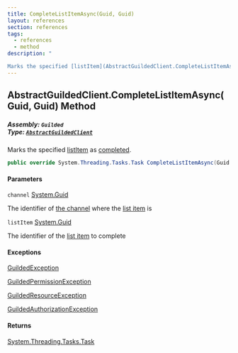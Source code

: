 ```yaml
---
title: CompleteListItemAsync(Guid, Guid)
layout: references
section: references
tags:
  - references
  - method
description: "

Marks the specified [listItem](AbstractGuildedClient.CompleteListItemAsync(Guid,Guid)#Guilded.AbstractGuildedClient.CompleteListItemAsync(Guid,Guid).listItem 'Guilded.AbstractGuildedClient.CompleteListItemAsync(Guid, Guid).listItem') as [completed](ListItemBase_T_.IsCompleted 'Guilded.Base.Content.ListItemBase`1.IsCompleted')."
---
```


## AbstractGuildedClient.CompleteListItemAsync(Guid, Guid) Method
##### **Assembly:** `Guilded`<br/>**Type:** [`AbstractGuildedClient`](AbstractGuildedClient 'Guilded.AbstractGuildedClient')

Marks the specified [listItem](AbstractGuildedClient.CompleteListItemAsync(Guid,Guid)#Guilded.AbstractGuildedClient.CompleteListItemAsync(Guid,Guid).listItem 'Guilded.AbstractGuildedClient.CompleteListItemAsync(Guid, Guid).listItem') as [completed](ListItemBase_T_.IsCompleted 'Guilded.Base.Content.ListItemBase`1.IsCompleted').

```csharp
public override System.Threading.Tasks.Task CompleteListItemAsync(Guid channel, Guid listItem);
```
#### Parameters

<a name='Guilded.AbstractGuildedClient.CompleteListItemAsync(Guid,Guid).channel'></a>

`channel` [System.Guid](https://docs.microsoft.com/en-us/dotnet/api/System.Guid 'System.Guid')

The identifier of [the channel](ServerChannel 'Guilded.Base.Servers.ServerChannel') where the [list item](ListItem 'Guilded.Base.Content.ListItem') is

<a name='Guilded.AbstractGuildedClient.CompleteListItemAsync(Guid,Guid).listItem'></a>

`listItem` [System.Guid](https://docs.microsoft.com/en-us/dotnet/api/System.Guid 'System.Guid')

The identifier of the [list item](ListItem 'Guilded.Base.Content.ListItem') to complete

#### Exceptions

[GuildedException](GuildedException 'Guilded.Base.GuildedException')

[GuildedPermissionException](GuildedPermissionException 'Guilded.Base.GuildedPermissionException')

[GuildedResourceException](GuildedResourceException 'Guilded.Base.GuildedResourceException')

[GuildedAuthorizationException](GuildedAuthorizationException 'Guilded.Base.GuildedAuthorizationException')

#### Returns
[System.Threading.Tasks.Task](https://docs.microsoft.com/en-us/dotnet/api/System.Threading.Tasks.Task 'System.Threading.Tasks.Task')
